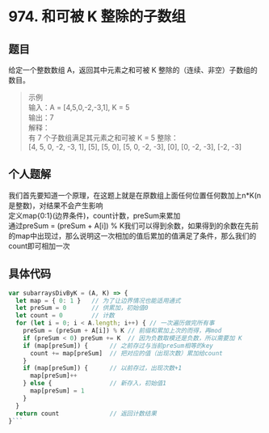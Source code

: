# 974. 和可被 K 整除的子数组
## 题目
给定一个整数数组 A，返回其中元素之和可被 K 整除的（连续、非空）子数组的数目。

> 示例<br/>
输入：A = [4,5,0,-2,-3,1], K = 5<br/>
输出：7<br/>
解释：<br/>
有 7 个子数组满足其元素之和可被 K = 5 整除：<br/>
[4, 5, 0, -2, -3, 1], [5], [5, 0], [5, 0, -2, -3], [0], [0, -2, -3], [-2, -3]

## 个人题解

我们首先要知道一个原理，在这题上就是在原数组上面任何位置任何数加上n*K(n是整数)，对结果不会产生影响<br/>
定义map{0:1}(边界条件)，count计数，preSum来累加<br/>
通过preSum = (preSum + A[i]) % K我们可以得到余数，如果得到的余数在先前的map中出现过，那么说明这一次相加的值后累加的值满足了条件，那么我们的count即可相加一次

## 具体代码
```js
var subarraysDivByK = (A, K) => {
  let map = { 0: 1 }   // 为了让边界情况也能适用通式
  let preSum = 0       // 供累加，初始值0
  let count = 0        // 计数
  for (let i = 0; i < A.length; i++) { // 一次遍历做完所有事
    preSum = (preSum + A[i]) % K // 前缀和累加上次的而得，再mod
    if (preSum < 0) preSum += K  // 因为负数取模还是负数，所以需要加 K
    if (map[preSum]) {      // 之前存过与当前preSum相等的key
      count += map[preSum]  // 把对应的值（出现次数）累加给count
    }
    if (map[preSum]) {      // 以前存过，出现次数+1
      map[preSum]++
    } else {                // 新存入，初始值1
      map[preSum] = 1
    }
  }
  return count              // 返回计数结果
}```

